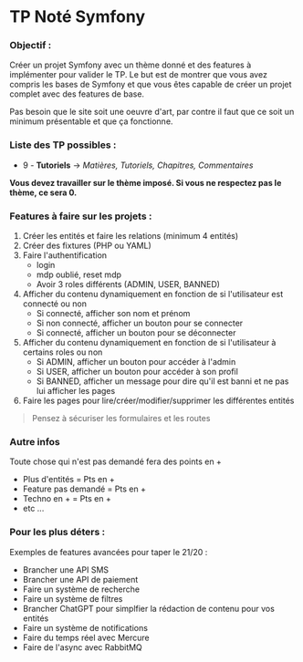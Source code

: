# TP Noté Symfony

### Objectif :

Créer un projet Symfony avec un thème donné et des features à implémenter pour valider le TP. Le but est de montrer que vous avez compris les bases de Symfony et que vous êtes capable de créer un projet complet avec des features de base.

Pas besoin que le site soit une oeuvre d'art, par contre il faut que ce soit un minimum présentable et que ça fonctionne.

### Liste des TP possibles : 

* 9 - **Tutoriels** -> *Matières, Tutoriels, Chapitres, Commentaires*

**Vous devez travailler sur le thème imposé. Si vous ne respectez pas le thème, ce sera 0.**

### Features à faire sur les projets : 

1. Créer les entités et faire les relations (minimum 4 entités)
2. Créer des fixtures (PHP ou YAML)
3. Faire l'authentification 
	- login
	- mdp oublié, reset mdp
	- Avoir 3 roles différents (ADMIN, USER, BANNED)
4. Afficher du contenu dynamiquement en fonction de si l'utilisateur est connecté ou non
	- Si connecté, afficher son nom et prénom
	- Si non connecté, afficher un bouton pour se connecter
	- Si connecté, afficher un bouton pour se déconnecter
5. Afficher du contenu dynamiquement en fonction de si l'utilisateur à certains roles ou non
	- Si ADMIN, afficher un bouton pour accéder à l'admin
	- Si USER, afficher un bouton pour accéder à son profil
	- Si BANNED, afficher un message pour dire qu'il est banni et ne pas lui afficher les pages
6. Faire les pages pour lire/créer/modifier/supprimer les différentes entités
> Pensez à sécuriser les formulaires et les routes


### Autre infos

Toute chose qui n'est pas demandé fera des points en +
- Plus d'entités = Pts en +
- Feature pas demandé = Pts en + 
- Techno en + = Pts en + 
- etc ... 

### Pour les plus déters : 

Exemples de features avancées pour taper le 21/20 :

- Brancher une API SMS
- Brancher une API de paiement
- Faire un système de recherche
- Faire un système de filtres
- Brancher ChatGPT pour simplfier la rédaction de contenu pour vos entités
- Faire un système de notifications
- Faire du temps réel avec Mercure
- Faire de l'async avec RabbitMQ
